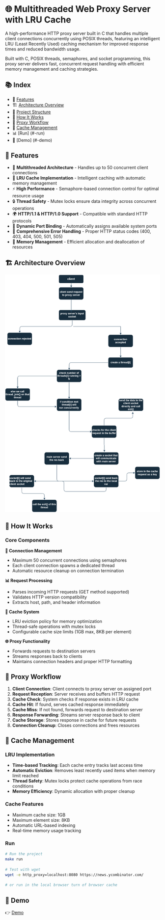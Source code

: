# 🌐 Multithreaded Web Proxy Server with LRU Cache

A high-performance HTTP proxy server built in C that handles multiple client connections concurrently using POSIX threads, featuring an intelligent LRU (Least Recently Used) caching mechanism for improved response times and reduced bandwidth usage.

Built with C, POSIX threads, semaphores, and socket programming, this proxy server delivers fast, concurrent request handling with efficient memory management and caching strategies.

## 📚 Index
- 🚀 [Features](#-features)
- 🏗️ [Architecture Overview](#️-architecture-overview)
- 📁 [Project Structure](#-project-structure)
- 🔧 [How It Works](#-how-it-works)
- 🚦 [Proxy Workflow](#-proxy-workflow)
- 🧠 [Cache Management](#-cache-management)
- 📊 [Run] (#-run)
- 🎥 [Demo] (#-demo)

## 🚀 Features

- 🔄 **Multithreaded Architecture** - Handles up to 50 concurrent client connections
- 🧠 **LRU Cache Implementation** - Intelligent caching with automatic memory management
- ⚡ **High Performance** - Semaphore-based connection control for optimal resource usage
- 🔒 **Thread Safety** - Mutex locks ensure data integrity across concurrent operations
- 🌍 **HTTP/1.1 & HTTP/1.0 Support** - Compatible with standard HTTP protocols
- 🎯 **Dynamic Port Binding** - Automatically assigns available system ports
- 📝 **Comprehensive Error Handling** - Proper HTTP status codes (400, 403, 404, 500, 501, 505)
- 🔧 **Memory Management** - Efficient allocation and deallocation of resources

## 🏗️ Architecture Overview


![Architecture Diagram](./demo.drawio.png)



## 🔧 How It Works

### Core Components

**🔗 Connection Management**
- Maximum 50 concurrent connections using semaphores
- Each client connection spawns a dedicated thread
- Automatic resource cleanup on connection termination

**📊 Request Processing**
- Parses incoming HTTP requests (GET method supported)
- Validates HTTP version compatibility
- Extracts host, path, and header information

**🎯 Cache System**
- LRU eviction policy for memory optimization
- Thread-safe operations with mutex locks
- Configurable cache size limits (1GB max, 8KB per element)

**🌐 Proxy Functionality**
- Forwards requests to destination servers
- Streams responses back to clients
- Maintains connection headers and proper HTTP formatting

## 🚦 Proxy Workflow

1. **Client Connection**: Client connects to proxy server on assigned port
2. **Request Reception**: Server receives and buffers HTTP request
3. **Cache Check**: System checks if response exists in LRU cache
4. **Cache Hit**: If found, serves cached response immediately
5. **Cache Miss**: If not found, forwards request to destination server
6. **Response Forwarding**: Streams server response back to client
7. **Cache Storage**: Stores response in cache for future requests
8. **Connection Cleanup**: Closes connections and frees resources

## 🧠 Cache Management

### LRU Implementation
- **Time-based Tracking**: Each cache entry tracks last access time
- **Automatic Eviction**: Removes least recently used items when memory limit reached
- **Thread Safety**: Mutex locks protect cache operations from race conditions
- **Memory Efficiency**: Dynamic allocation with proper cleanup

### Cache Features
- Maximum cache size: 1GB
- Maximum element size: 8KB
- Automatic URL-based indexing
- Real-time memory usage tracking

### Run

```bash
# Run the project
make run

# Test with wget
wget -e http_proxy=localhost:8080 https://news.ycombinator.com/

# or run in the local browser turn of browser cache
```

## 🎥 Demo

👉 [Demo](./Demo.png)
